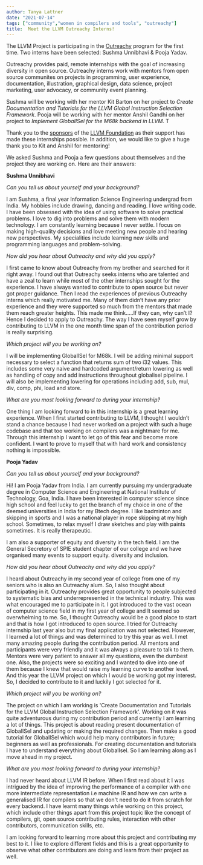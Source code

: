 ```yaml
---
author: Tanya Lattner
date: "2021-07-14"
tags: ["community","women in compilers and tools", "outreachy"]
title:  Meet the LLVM Outreachy Interns!
---
```

The LLVM Project is participating in the [Outreachy](https://www.outreachy.org) program for the first time. Two interns have been selected: Sushma Unnibhavi & Pooja Yadav. 

Outreachy provides paid, remote internships with the goal of increasing diversity in open source. Outreachy interns work with mentors from open source communites on projects in programming, user experience, documentation, illustration, graphical design,  data science, project marketing, user advocacy, or community event planning.

Sushma will be working with her mentor Kit Barton on her project to *Create Documentation and Tutorials for the LLVM Global Instruction Selection Framework*. Pooja will be working with her mentor Anshil Gandhi on her project to *Implement GlobalISel for the M68k backend in LLVM*. T

Thank you to the [sponsors](https://foundation.llvm.org/docs/sponsors/) of the [LLVM Foundation](https://foundation.llvm.org) as their support has made these internships possible. In addition, we would like to give a huge thank you to Kit and Anshil for mentoring!

We asked Sushma and Pooja a few questions about themselves and the project they are working on. Here are their answers:

**Sushma Unnibhavi**

*Can you tell us about yourself and your background?*

I am Sushma, a final year Information Science Engineering undergrad
from India. My hobbies include drawing, dancing and reading. I love
writing code. I have been obsessed with the idea of using software to
solve practical problems. I love to dig into problems and solve them
with modern technology. I am constantly learning because I never
settle. I focus on making high-quality decisions and love meeting new
people and hearing new perspectives. My specialities include learning
new skills and programming languages and problem-solving.

*How did you hear about Outreachy and why did you apply?*

I first came to know about Outreachy from my brother and searched for
it right away. I found out that Outreachy seeks interns who are
talented and have a zeal to learn while most of the other internships
sought for the experience. I have always wanted to contribute to open
source but never got proper guidance. Then I read the experiences of
previous Outreachy interns which really motivated me. Many of them
didn’t have any prior experience and they were supported so much from
the mentors that made them reach greater heights. This made me
think…..If they can, why can’t I? Hence I decided to apply to
Outreachy.  The way I have seen myself grow by contributing to LLVM in
the one month time span of the contribution period is really
surprising.

*Which project will you be working on?*

I will be implementing GloballSel for M68k. I will be adding minimal
support necessary to select a function that returns sum of two i32
values. This includes some very naive and hardcoded argument/return
lowering as well as handling of copy and add instructions throughout
globalisel pipeline. I will also be implementing lowering for
operations including add, sub, mul, div, comp, phi, load and store.

*What are you most looking forward to during your internship?*

One thing I am looking forward to in this internship is a great
learning experience. When I first started contributing to LLVM, I
thought I wouldn’t stand a chance because I had never worked on a
project with such a huge codebase and that too working on compilers
was a nightmare for me. Through this internship I want to let go of
this fear and become more confident. I want to prove to myself that
with hard work and consistency nothing is impossible.


**Pooja Yadav**

*Can you tell us about yourself and your background?*

Hi! I am Pooja Yadav from India. I am currently pursuing my undergraduate degree in Computer Science and Engineering at National Institute of Technology, Goa, India. I have been interested in computer science since high school and feel lucky to get the branch of my choice in one of the deemed universities in India for my Btech degree. I like badminton and skipping in sports and I was a national player in rope skipping at my high school. Sometimes, to relax myself I draw sketches and play with paints sometimes. It is really therapeutic.  

I am also a supporter of equity and diversity in the tech field. I am the General Secretory of SPIE student chapter of our college  and we have organised many events to support equity. diversity and inclusion.

*How did you hear about Outreachy and why did you apply?*

I heard about Outreachy in my second year of college from one of my seniors who is also an Outreachy alum. So, I also thought about participating in it. Outreachy provides great opportunity to people subjected to systematic bias and underrepresented in the technical industry. This was what encouraged me to participate in it. I got introduced to the vast ocean of computer science field in my first year of college and It seemed so overwhelming to me. So, I thought Outreachy would be a good place to start and that is how I got introduced to open source. I tried for Outreachy internship last year also but my final application was not selected. However, I learned a lot of things and was determined to try this year as well. I met many amazing people during the contribution period. All mentors and participants were very friendly and it was always a pleasure to talk to them. Mentors were very patient to answer all my questions, even the dumbest one. Also, the projects were so exciting and I wanted to dive into one of them because I knew that would raise my learning curve to another level. And this year the LLVM project on which I would be working got my interest. So, I decided to contribute to it and luckily I got selected for it. 

*Which project will you be working on?*

The project on which I am working is 'Create Documentation and Tutorials for the LLVM Global Instruction Selection Framework'. Working on it was quite adventurous during my contribution period and currently I am learning a lot of things.  This project is about reading present documentation of GlobalISel and updating or making the required changes. Then make a good tutorial for GIobalISel which would help many contributors in future; beginners as well as professionals. For creating documentation and tutorials I have to understand everything about GlobalIsel. So I am learning along as I move ahead in my project.

*What are you most looking forward to during your internship?*

I had never heard about LLVM IR before. When I first read about it I was intrigued by the idea of improving the performance of a compiler with one more intermediate representation i.e machine IR and how we can write a generalised IR for compilers so that we don't need to do it from scratch for every backend. I have learnt many things while working on this project, which include other things apart from this project topic like the concept of compilers, git, open source contributing rules, interaction with other contributors, communication skills, etc.

I am looking forward to learning more about this project and contributing my best to it. I like to explore different fields and this is a great opportunity to observe what other contributors are doing and learn from their project as well. 

